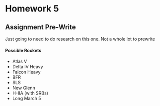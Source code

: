 # Homework 5

## Assignment Pre-Write

Just going to need to do research on this one. Not a whole lot to prewrite

#### Possible Rockets

 - Atlas V
 - Delta IV Heavy
 - Falcon Heavy
 - BFR
 - SLS
 - New Glenn
 - H-IIA (with SRBs)
 - Long March 5

